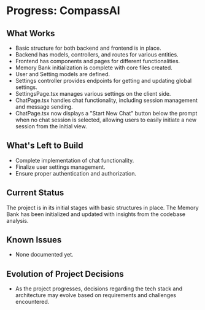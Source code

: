 # Progress: CompassAI

## What Works
- Basic structure for both backend and frontend is in place.
- Backend has models, controllers, and routes for various entities.
- Frontend has components and pages for different functionalities.
- Memory Bank initialization is complete with core files created.
- User and Setting models are defined.
- Settings controller provides endpoints for getting and updating global settings.
- SettingsPage.tsx manages various settings on the client side.
- ChatPage.tsx handles chat functionality, including session management and message sending.
- ChatPage.tsx now displays a "Start New Chat" button below the prompt when no chat session is selected, allowing users to easily initiate a new session from the initial view.

## What's Left to Build
- Complete implementation of chat functionality.
- Finalize user settings management.
- Ensure proper authentication and authorization.

## Current Status
The project is in its initial stages with basic structures in place. The Memory Bank has been initialized and updated with insights from the codebase analysis.

## Known Issues
- None documented yet.

## Evolution of Project Decisions
- As the project progresses, decisions regarding the tech stack and architecture may evolve based on requirements and challenges encountered.
